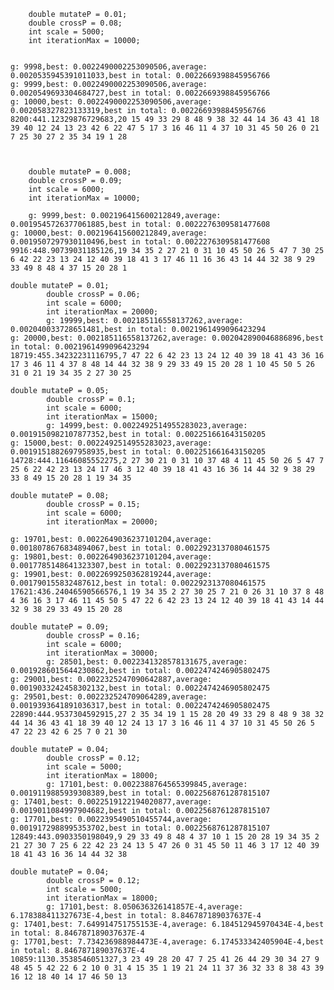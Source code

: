 

		double mutateP = 0.01;
		double crossP = 0.08;
		int scale = 5000;
		int iterationMax = 10000;
		
		
	g: 9998,best: 0.0022490002253090506,average: 0.0020535945391011033,best in total: 0.0022669398845956766
	g: 9999,best: 0.0022490002253090506,average: 0.0020549693304684727,best in total: 0.0022669398845956766
	g: 10000,best: 0.0022490002253090506,average: 0.002058327823133319,best in total: 0.0022669398845956766
	8200:441.12329876729683,20 15 49 33 29 8 48 9 38 32 44 14 36 43 41 18 39 40 12 24 13 23 42 6 22 47 5 17 3 16 46 11 4 37 10 31 45 50 26 0 21 7 25 30 27 2 35 34 19 1 28 
	


		double mutateP = 0.008;
		double crossP = 0.09;
		int scale = 6000;
		int iterationMax = 10000;
		
		g: 9999,best: 0.002196415600212849,average: 0.0019545726377061885,best in total: 0.0022276309581477608
	g: 10000,best: 0.002196415600212849,average: 0.0019507297930110496,best in total: 0.0022276309581477608
	9916:448.90739031185126,19 34 35 2 27 21 0 31 10 45 50 26 5 47 7 30 25 6 42 22 23 13 24 12 40 39 18 41 3 17 46 11 16 36 43 14 44 32 38 9 29 33 49 8 48 4 37 15 20 28 1 
```
double mutateP = 0.01;
		double crossP = 0.06;
		int scale = 6000;
		int iterationMax = 20000;
		g: 19999,best: 0.002185116558137262,average: 0.002040033728651481,best in total: 0.0021961499096423294
g: 20000,best: 0.002185116558137262,average: 0.002042890046886896,best in total: 0.0021961499096423294
18719:455.34232231116795,7 47 22 6 42 23 13 24 12 40 39 18 41 43 36 16 17 3 46 11 4 37 8 48 14 44 32 38 9 29 33 49 15 20 28 1 10 45 50 5 26 31 0 21 19 34 35 2 27 30 25 

```

```
double mutateP = 0.05;
		double crossP = 0.1;
		int scale = 6000;
		int iterationMax = 15000;
		g: 14999,best: 0.0022492514955283023,average: 0.0019150982107877352,best in total: 0.002251661643150205
g: 15000,best: 0.0022492514955283023,average: 0.0019151882697958935,best in total: 0.002251661643150205
14728:444.11646085552275,2 27 30 21 0 31 10 37 48 4 11 45 50 26 5 47 7 25 6 22 42 23 13 24 17 46 3 12 40 39 18 41 43 16 36 14 44 32 9 38 29 33 8 49 15 20 28 1 19 34 35 

```

```
double mutateP = 0.08;
		double crossP = 0.15;
		int scale = 6000;
		int iterationMax = 20000;
		
g: 19701,best: 0.0022649036237101204,average: 0.0018078676834894067,best in total: 0.0022923137080461575
g: 19801,best: 0.0022649036237101204,average: 0.0017785148641323307,best in total: 0.0022923137080461575
g: 19901,best: 0.0022699250362819244,average: 0.001790155832487612,best in total: 0.0022923137080461575
17621:436.24046590566576,1 19 34 35 2 27 30 25 7 21 0 26 31 10 37 8 48 4 36 16 3 17 46 11 45 50 5 47 22 6 42 23 13 24 12 40 39 18 41 43 14 44 32 9 38 29 33 49 15 20 28 
```

```
double mutateP = 0.09;
		double crossP = 0.16;
		int scale = 6000;
		int iterationMax = 30000;
		g: 28501,best: 0.0022341328578131675,average: 0.0019286015644230862,best in total: 0.0022474246905802475
g: 29001,best: 0.0022325247090642887,average: 0.0019033242458302132,best in total: 0.0022474246905802475
g: 29501,best: 0.002232524709064289,average: 0.0019393641891036317,best in total: 0.0022474246905802475
22890:444.9537304592915,27 2 35 34 19 1 15 28 20 49 33 29 8 48 9 38 32 44 14 36 43 41 18 39 40 12 24 13 17 3 16 46 11 4 37 10 31 45 50 26 5 47 22 23 42 6 25 7 0 21 30 

```

```
double mutateP = 0.04;
		double crossP = 0.12;
		int scale = 5000;
		int iterationMax = 18000;
		g: 17101,best: 0.0022388764565399845,average: 0.0019119885939308389,best in total: 0.0022568761287815107
g: 17401,best: 0.0022519122194020877,average: 0.0019011084997904682,best in total: 0.0022568761287815107
g: 17701,best: 0.0022395490510455744,average: 0.0019172988995353702,best in total: 0.0022568761287815107
12849:443.0903350198049,9 29 33 49 8 48 4 37 10 1 15 20 28 19 34 35 2 21 27 30 7 25 6 22 42 23 24 13 5 47 26 0 31 45 50 11 46 3 17 12 40 39 18 41 43 16 36 14 44 32 38 

```

```
double mutateP = 0.04;
		double crossP = 0.12;
		int scale = 5000;
		int iterationMax = 18000;
		g: 17101,best: 8.050636326141857E-4,average: 6.178388411327673E-4,best in total: 8.846787189037637E-4
g: 17401,best: 7.649914751755153E-4,average: 6.184512945970434E-4,best in total: 8.846787189037637E-4
g: 17701,best: 7.734236988984473E-4,average: 6.174533342405904E-4,best in total: 8.846787189037637E-4
10859:1130.3538546051327,3 23 49 28 20 47 7 25 41 26 44 29 30 34 27 9 48 45 5 42 22 6 2 10 0 31 4 15 35 1 19 21 24 11 37 36 32 33 8 38 43 39 16 12 18 40 14 17 46 50 13 

```

